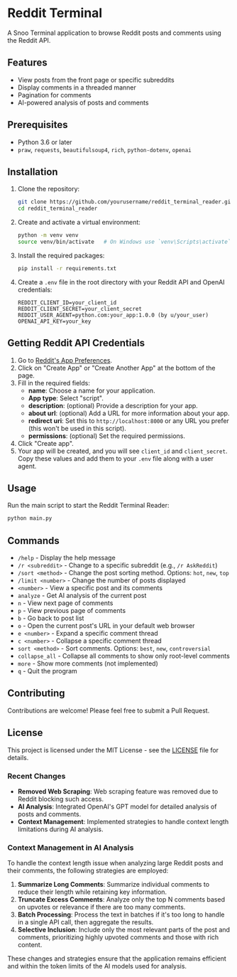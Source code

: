 # Reddit Terminal

A Snoo Terminal application to browse Reddit posts and comments using the Reddit API.

## Features

- View posts from the front page or specific subreddits
- Display comments in a threaded manner
- Pagination for comments
- AI-powered analysis of posts and comments

## Prerequisites

- Python 3.6 or later
- `praw`, `requests`, `beautifulsoup4`, `rich`, `python-dotenv`, `openai`

## Installation

1. Clone the repository:

   ```sh
   git clone https://github.com/yourusername/reddit_terminal_reader.git
   cd reddit_terminal_reader
   ```

2. Create and activate a virtual environment:

   ```sh
   python -m venv venv
   source venv/bin/activate   # On Windows use `venv\Scripts\activate`
   ```

3. Install the required packages:

   ```sh
   pip install -r requirements.txt
   ```

4. Create a `.env` file in the root directory with your Reddit API and OpenAI credentials:

   ```env
   REDDIT_CLIENT_ID=your_client_id
   REDDIT_CLIENT_SECRET=your_client_secret
   REDDIT_USER_AGENT=python.com:your_app:1.0.0 (by u/your_user)
   OPENAI_API_KEY=your_key
   ```

## Getting Reddit API Credentials

1. Go to [Reddit's App Preferences](https://www.reddit.com/prefs/apps).
2. Click on "Create App" or "Create Another App" at the bottom of the page.
3. Fill in the required fields:
   - **name**: Choose a name for your application.
   - **App type**: Select "script".
   - **description**: (optional) Provide a description for your app.
   - **about url**: (optional) Add a URL for more information about your app.
   - **redirect uri**: Set this to `http://localhost:8000` or any URL you prefer (this won't be used in this script).
   - **permissions**: (optional) Set the required permissions.
4. Click "Create app".
5. Your app will be created, and you will see `client_id` and `client_secret`. Copy these values and add them to your `.env` file along with a user agent.

## Usage

Run the main script to start the Reddit Terminal Reader:

```sh
python main.py
```

## Commands

- `/help` - Display the help message
- `/r <subreddit>` - Change to a specific subreddit (e.g., `/r AskReddit`)
- `/sort <method>` - Change the post sorting method. Options: `hot`, `new`, `top`
- `/limit <number>` - Change the number of posts displayed
- `<number>` - View a specific post and its comments
- `analyze` - Get AI analysis of the current post
- `n` - View next page of comments
- `p` - View previous page of comments
- `b` - Go back to post list
- `o` - Open the current post's URL in your default web browser
- `e <number>` - Expand a specific comment thread
- `c <number>` - Collapse a specific comment thread
- `sort <method>` - Sort comments. Options: `best`, `new`, `controversial`
- `collapse_all` - Collapse all comments to show only root-level comments
- `more` - Show more comments (not implemented)
- `q` - Quit the program

## Contributing

Contributions are welcome! Please feel free to submit a Pull Request.

## License

This project is licensed under the MIT License - see the [LICENSE](LICENSE) file for details.

### Recent Changes

- **Removed Web Scraping**: Web scraping feature was removed due to Reddit blocking such access.
- **AI Analysis**: Integrated OpenAI's GPT model for detailed analysis of posts and comments.
- **Context Management**: Implemented strategies to handle context length limitations during AI analysis.

### Context Management in AI Analysis

To handle the context length issue when analyzing large Reddit posts and their comments, the following strategies are employed:

1. **Summarize Long Comments**: Summarize individual comments to reduce their length while retaining key information.
2. **Truncate Excess Comments**: Analyze only the top N comments based on upvotes or relevance if there are too many comments.
3. **Batch Processing**: Process the text in batches if it's too long to handle in a single API call, then aggregate the results.
4. **Selective Inclusion**: Include only the most relevant parts of the post and comments, prioritizing highly upvoted comments and those with rich content.

These changes and strategies ensure that the application remains efficient and within the token limits of the AI models used for analysis.
